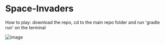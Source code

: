 # Space-Invaders

How to play:
download the repo, cd to the main repo folder and run 'gradle run' on the terminal 


![image](https://github.com/martyash/Space-Invaders/assets/72799235/609da931-5ed0-46c3-abee-975ec9c5dc63)
